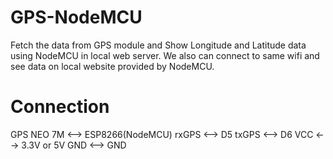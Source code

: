 # GPS-NodeMCU
Fetch the data from GPS module  and Show Longitude and Latitude data using NodeMCU in local web server. We also can connect to same wifi and see data on local website provided by NodeMCU.

# Connection 
GPS NEO 7M <--> ESP8266(NodeMCU)
rxGPS <--> D5
txGPS <--> D6
VCC   <--> 3.3V or 5V
GND   <--> GND
